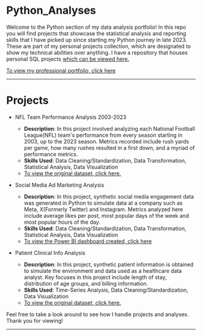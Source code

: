 # Python_Analyses
Welcome to the Python section of my data analysis portfolio! In this repo you will find projects that showcase the statistical analysis and reporting skills that I have picked up since starting my Python journey in late 2023. These are part of my personal projects collection, which are designated to show my technical abilities over anything. I have a repository that houses personal SQL projects [which can be viewed here.](https://github.com/amontaywelch/SQL_Projects)

[To view my professional portfolio, click here](https://amontaywelch.carrd.co/#)

---
# Projects
- NFL Team Performance Analysis 2003-2023
  - **Description**: In this project involved analyzing each National Football League(NFL) team's performance from every season starting in 2003, up to the 2023 season. Metrics recorded include rush yards per game, how many rushes resulted in a first down, and a myriad of performance metrics.
  - **Skills Used**: Data Cleaning/Standardization, Data Transformation, Statistical Analysis, Data Visualization
  - [To view the original dataset, click here.](https://www.kaggle.com/datasets/nickcantalupa/nfl-team-data-2003-2023)

- Social Media Ad Marketing Analysis
  - **Description**: In this project, synthetic social media engagement data was generated in Python to simulate data at a company such as Meta, X(Formerly Twitter) and Instagram. Metrics analyzed here include average likes per post, most popular days of the week and most popular hours of the day.
  - **Skills Used**: Data Cleaning/Standardization, Data Transformation, Statistical Analysis, Data Visualization
  - [To view the Power BI dashboard created, click here](https://github.com/amontaywelch/Python_Analyses/blob/main/social_media_engagement_report.pbix)
 
- Patient Clinical Info Analysis
  - **Description**: In this project, synthetic patient information is obtained to simulate the environment and data used as a healthcare data analyst. Key focuses in this project include length of stay, distribution of age groups, and billing information.
  - **Skills Used**: Time-Series Analysis, Data Cleaning/Standardization, Data Visualization
  - [To view the original dataset, click here.](https://www.kaggle.com/datasets/prasad22/healthcare-dataset)
 
Feel free to take a look around to see how I handle projects and analyses. Thank you for viewing! 

---
